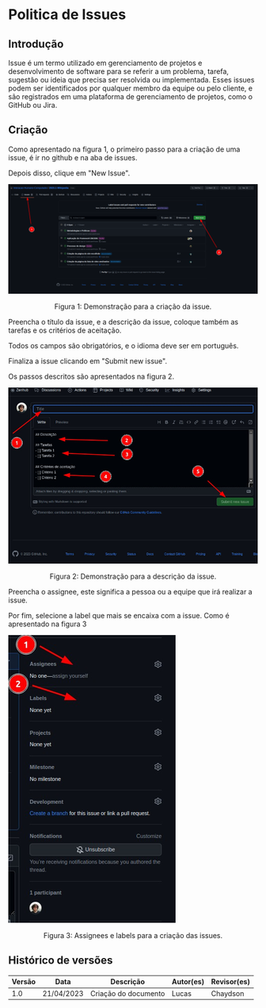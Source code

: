 # Politica de Issues

## Introdução

Issue é um termo utilizado em gerenciamento de projetos e desenvolvimento de software para se referir a um problema, tarefa, sugestão ou ideia que precisa ser resolvida ou implementada. Esses issues podem ser identificados por qualquer membro da equipe ou pelo cliente, e são registrados em uma plataforma de gerenciamento de projetos, como o GitHub ou Jira.

## Criação

Como apresentado na figura 1, o primeiro passo para a criação de uma issue, é ir no github e na aba de issues.

Depois disso, clique em "New Issue".

<img  src="../../images/politicas/issue/passo1.png">

<div style="text-align: center">
<p> Figura 1: Demonstração para a criação da issue. </p>
</div>

Preencha o título da issue, e a descrição da issue, coloque também as tarefas e os critérios de aceitação.

Todos os campos são obrigatórios, e o idioma deve ser em português.

Finaliza a issue clicando em "Submit new issue". 

Os passos descritos são apresentados na figura 2.

<img  src="../../images/politicas/issue/passo2.jpeg">

<div style="text-align: center">
<p> Figura 2: Demonstração para a descrição da issue. </p>
</div>

Preencha o assignee, este significa a pessoa ou a equipe que irá realizar a issue.

Por fim, selecione a label que mais se encaixa com a issue. Como  é apresentado na figura 3

<img  src="../../images/politicas/issue/passo3.jpeg">

<div style="text-align: center">
<p> Figura 3: Assignees e labels para a criação das issues. </p>
</div>


## Histórico de versões

| Versão | Data       | Descrição                            | Autor(es) | Revisor(es)    |
| ------- | ---------- | -------------------------------------- | --------- | -------------- |
| 1.0     | 21/04/2023 | Criação do documento            | Lucas  | Chaydson            |



